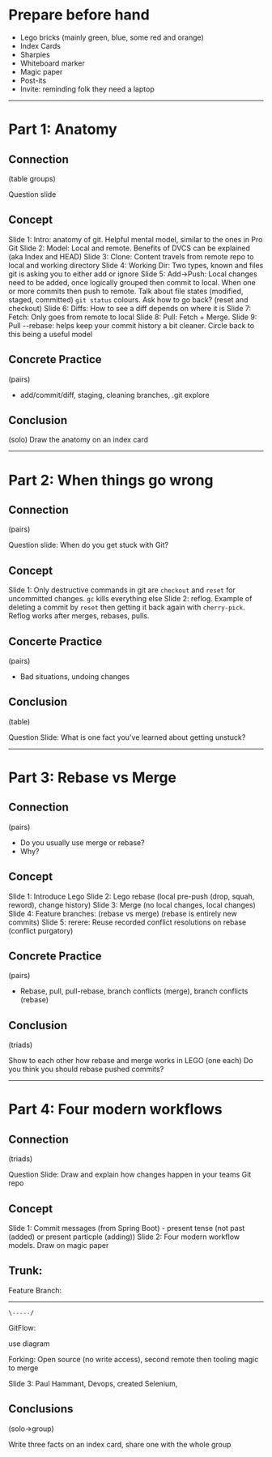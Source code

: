 # Prepare before hand

* Lego bricks (mainly green, blue, some red and orange)
* Index Cards
* Sharpies
* Whiteboard marker
* Magic paper
* Post-its
* Invite: reminding folk they need a laptop


------------------------------------------------------------------------------------------------------------


# Part 1: Anatomy

## Connection

(table groups) 

Question slide

## Concept

Slide 1: Intro: anatomy of git. Helpful mental model, similar to the ones in Pro Git
Slide 2: Model: Local and remote. Benefits of DVCS can be explained (aka Index and HEAD)
Slide 3: Clone: Content travels from remote repo to local and working directory
Slide 4: Working Dir: Two types, known and files git is asking you to either add or ignore
Slide 5: Add->Push: Local changes need to be added, once logically grouped then commit to local. When one or more commits then push to remote. Talk about file states (modified, staged, committed) `git status` colours. Ask how to go back? (reset and checkout)
Slide 6: Diffs: How to see a diff depends on where it is
Slide 7: Fetch: Only goes from remote to local
Slide 8: Pull: Fetch + Merge.
Slide 9: Pull --rebase: helps keep your commit history a bit cleaner. Circle back to this being a useful model

## Concrete Practice

(pairs)

* add/commit/diff, staging, cleaning branches, .git explore

## Conclusion

(solo) Draw the anatomy on an index card


------------------------------------------------------------------------------------------------------------


# Part 2: When things go wrong

## Connection

(pairs) 

Question slide: When do you get stuck with Git?

## Concept

Slide 1: Only destructive commands in git are `checkout` and `reset` for uncommitted changes. `gc` kills everything else
Slide 2: reflog. Example of deleting a commit by `reset` then getting it back again with `cherry-pick`. Reflog works after merges, rebases, pulls.

## Concerte Practice

(pairs)

* Bad situations, undoing changes

## Conclusion

(table)

Question Slide: What is one fact you've learned about getting unstuck?


------------------------------------------------------------------------------------------------------------


# Part 3: Rebase vs Merge

## Connection

(pairs)

* Do you usually use merge or rebase? 
* Why?

## Concept

Slide 1: Introduce Lego
Slide 2: Lego rebase (local pre-push (drop, squah, reword), change history)
Slide 3: Merge (no local changes, local changes)
Slide 4: Feature branches: (rebase vs merge) (rebase is entirely new commits)
Slide 5: rerere: Reuse recorded conflict resolutions on rebase (conflict purgatory)

## Concrete Practice

(pairs)

* Rebase, pull, pull-rebase, branch conflicts (merge), branch conflicts (rebase)

## Conclusion

(triads)

Show to each other how rebase and merge works in LEGO (one each)
Do you think you should rebase pushed commits?


------------------------------------------------------------------------------------------------------------


# Part 4: Four modern workflows

## Connection

(triads)

Question Slide: Draw and explain how changes happen in your teams Git repo

## Concept

Slide 1: Commit messages (from Spring Boot) - present tense (not past (added) or present particple (adding))
Slide 2: Four modern workflow models. Draw on magic paper

Trunk: 
-------------------------

Feature Branch:
----       ------------
    \-----/

GitFlow:

use diagram

Forking: Open source (no write access), second remote then tooling magic to merge

Slide 3: Paul Hammant, Devops, created Selenium,

## Conclusions

(solo->group)

Write three facts on an index card, share one with the whole group